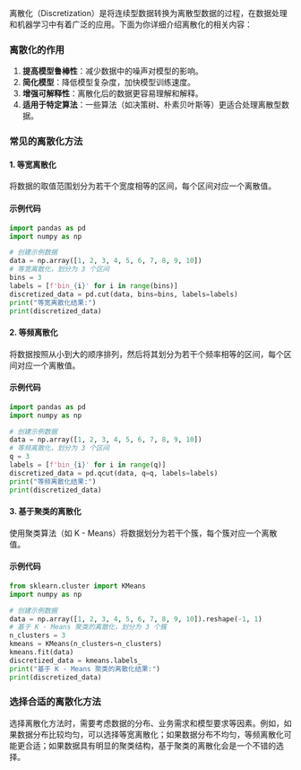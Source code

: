 离散化（Discretization）是将连续型数据转换为离散型数据的过程，在数据处理和机器学习中有着广泛的应用。下面为你详细介绍离散化的相关内容：

### 离散化的作用
1. **提高模型鲁棒性**：减少数据中的噪声对模型的影响。
2. **简化模型**：降低模型复杂度，加快模型训练速度。
3. **增强可解释性**：离散化后的数据更容易理解和解释。
4. **适用于特定算法**：一些算法（如决策树、朴素贝叶斯等）更适合处理离散型数据。

### 常见的离散化方法

#### 1. 等宽离散化
将数据的取值范围划分为若干个宽度相等的区间，每个区间对应一个离散值。

#### 示例代码
```python
import pandas as pd
import numpy as np

# 创建示例数据
data = np.array([1, 2, 3, 4, 5, 6, 7, 8, 9, 10])
# 等宽离散化，划分为 3 个区间
bins = 3
labels = [f'bin_{i}' for i in range(bins)]
discretized_data = pd.cut(data, bins=bins, labels=labels)
print("等宽离散化结果:")
print(discretized_data)

```

#### 2. 等频离散化
将数据按照从小到大的顺序排列，然后将其划分为若干个频率相等的区间，每个区间对应一个离散值。

#### 示例代码
```python
import pandas as pd
import numpy as np

# 创建示例数据
data = np.array([1, 2, 3, 4, 5, 6, 7, 8, 9, 10])
# 等频离散化，划分为 3 个区间
q = 3
labels = [f'bin_{i}' for i in range(q)]
discretized_data = pd.qcut(data, q=q, labels=labels)
print("等频离散化结果:")
print(discretized_data)

```

#### 3. 基于聚类的离散化
使用聚类算法（如 K - Means）将数据划分为若干个簇，每个簇对应一个离散值。

#### 示例代码
```python
from sklearn.cluster import KMeans
import numpy as np

# 创建示例数据
data = np.array([1, 2, 3, 4, 5, 6, 7, 8, 9, 10]).reshape(-1, 1)
# 基于 K - Means 聚类的离散化，划分为 3 个簇
n_clusters = 3
kmeans = KMeans(n_clusters=n_clusters)
kmeans.fit(data)
discretized_data = kmeans.labels_
print("基于 K - Means 聚类的离散化结果:")
print(discretized_data)

```

### 选择合适的离散化方法
选择离散化方法时，需要考虑数据的分布、业务需求和模型要求等因素。例如，如果数据分布比较均匀，可以选择等宽离散化；如果数据分布不均匀，等频离散化可能更合适；如果数据具有明显的聚类结构，基于聚类的离散化会是一个不错的选择。 